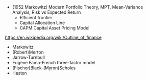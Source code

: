 
- (1952 Markowitz) Modern Portfolio Theory, MPT, Mean-Variance Analysis, Risk vs Expected Return
  - Efficient frontier
  - Capital Allocation Line
  - CAPM Capital Asset Pricing Model

https://en.wikipedia.org/wiki/Outline_of_finance

- Markowitz
- (Robert)Merton
- Jarrow-Turnbull
- Eugene Fama-French three-factor model
- (Fischer)Black-(Myron)Scholes
- Heston
